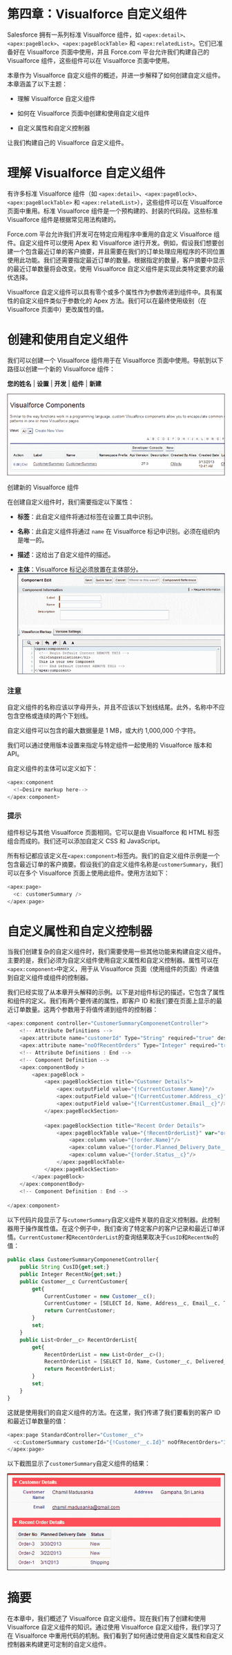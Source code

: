 # 第四章：Visualforce 自定义组件

Salesforce 拥有一系列标准 Visualforce 组件，如 `<apex:detail>`、`<apex:pageBlock>`、`<apex:pageBlockTable>` 和 `<apex:relatedList>`。它们已准备好在 Visualforce 页面中使用，并且 Force.com 平台允许我们构建自己的 Visualforce 组件，这些组件可以在 Visualforce 页面中使用。

本章作为 Visualforce 自定义组件的概述，并进一步解释了如何创建自定义组件。本章涵盖了以下主题：

+   理解 Visualforce 自定义组件

+   如何在 Visualforce 页面中创建和使用自定义组件

+   自定义属性和自定义控制器

让我们构建自己的 Visualforce 自定义组件。

# 理解 Visualforce 自定义组件

有许多标准 Visualforce 组件（如 `<apex:detail>`、`<apex:pageBlock>`、`<apex:pageBlockTable>` 和 `<apex:relatedList>`），这些组件可以在 Visualforce 页面中重用。标准 Visualforce 组件是一个预构建的、封装的代码段。这些标准 Visualforce 组件是根据常见用法构建的。

Force.com 平台允许我们开发可在特定应用程序中重用的自定义 Visualforce 组件。自定义组件可以使用 Apex 和 Visualforce 进行开发。例如，假设我们想要创建一个包含最近订单的客户摘要，并且需要在我们的订单处理应用程序的不同位置使用此功能。我们还需要指定最近订单的数量。根据指定的数量，客户摘要中显示的最近订单数量将会改变。使用 Visualforce 自定义组件是实现此类特定要求的最优选择。

Visualforce 自定义组件可以具有零个或多个属性作为参数传递到组件中。具有属性的自定义组件类似于参数化的 Apex 方法。我们可以在最终使用级别（在 Visualforce 页面中）更改属性的值。

# 创建和使用自定义组件

我们可以创建一个 Visualforce 组件用于在 Visualforce 页面中使用。导航到以下路径以创建一个新的 Visualforce 组件：

**您的姓名** | **设置** | **开发** | **组件** | **新建**

![创建和使用自定义组件](img/9818_04_01.jpg)

创建新的 Visualforce 组件

在创建自定义组件时，我们需要指定以下属性：

+   **标签**：此自定义组件将通过标签在设置工具中识别。

+   **名称**：此自定义组件将通过 `name` 在 Visualforce 标记中识别。必须在组织内是唯一的。

+   **描述**：这给出了自定义组件的描述。

+   **主体**：Visualforce 标记必须放置在主体部分。![创建和使用自定义组件](img/9818_04_02.jpg)

### 注意

自定义组件的名称应该以字母开头，并且不应该以下划线结尾。此外，名称中不应包含空格或连续的两个下划线。

自定义组件可以包含的最大数据量是 1 MB，或大约 1,000,000 个字符。

我们可以通过使用版本设置来指定与特定组件一起使用的 Visualforce 版本和 API。

自定义组件的主体可以定义如下：

```js
<apex:component 
  <!—Desire markup here-->
</apex:component>
```

### 提示

组件标记与其他 Visualforce 页面相同。它可以是由 Visualforce 和 HTML 标签组合而成的。我们还可以添加自定义 CSS 和 JavaScript。

所有标记都应该定义在`<apex:component>`标签内。我们的自定义组件示例是一个包含最近订单的客户摘要。假设我们的自定义组件名称是`customerSummary`，我们可以在多个 Visualforce 页面上使用此组件。使用方法如下：

```js
<apex:page>
  <c: customerSummary />
</apex:page>
```

# 自定义属性和自定义控制器

当我们创建复杂的自定义组件时，我们需要使用一些其他功能来构建自定义组件。主要的是，我们必须为自定义组件使用自定义属性和自定义控制器。属性可以在`<apex:component>`中定义，用于从 Visualforce 页面（使用组件的页面）传递值到自定义组件或组件的控制器。

我们已经实现了从本章开头解释的示例。以下是对组件标记的描述，它包含了属性和组件的定义。我们有两个要传递的属性，即客户 ID 和我们要在页面上显示的最近订单数量。这两个参数用于将值传递到组件的控制器：

```js
<apex:component controller="CustomerSummaryComponenetController">
    <!-- Attribute Definitions -->
    <apex:attribute name="customerId" Type="String" required="true" description="customer id" assignTo="{!CusID}"/>
    <apex:attribute name="noOfRecentOrders" Type="Integer" required="true" description="Number of recent orders" assignTo="{!RecentNo}"/>
    <!-- Attribute Definitions : End -->
    <!-- Component Definition -->
    <apex:componentBody >
        <apex:pageBlock >
            <apex:pageBlockSection title="Customer Details">
                <apex:outputField value="{!CurrentCustomer.Name}"/>
                <apex:outputField value="{!CurrentCustomer.Address__c}"/>
                <apex:outputField value="{!CurrentCustomer.Email__c}"/>
            </apex:pageBlockSection> 

            <apex:pageBlockSection title="Recent Order Details">
                <apex:pageBlockTable value="{!RecentOrderList}" var="order">
                    <apex:column value="{!order.Name}"/>
                    <apex:column value="{!order.Planned_Delivery_Date__c}"/>
                    <apex:column value="{!order.Status__c}"/>
                </apex:pageBlockTable>
            </apex:pageBlockSection>    
        </apex:pageBlock>
    </apex:componentBody>
    <!-- Component Definition : End -->

</apex:component>
```

以下代码片段显示了与`cutomerSummary`自定义组件关联的自定义控制器。此控制器用于操作属性值。在这个例子中，我们查询了特定客户的客户记录和最近订单详情。`CurrentCustomer`和`RecentOrderList`的查询结果取决于`CusID`和`RecentNo`的值：

```js
public class CustomerSummaryComponenetController{
    public String CusID{get;set;}
    public Integer RecentNo{get;set;}
    public Customer__c CurrentCustomer{
        get{
            CurrentCustomer = new Customer__c();
            CurrentCustomer = [SELECT Id, Name, Address__c, Email__c, Telephone__c FROM Customer__c WHERE Id =: CusID];
            return CurrentCustomer;
        }
        set;
    }      
    public List<Order__c> RecentOrderList{
        get{
            RecentOrderList = new List<Order__c>();
            RecentOrderList = [SELECT Id, Name, Customer__c, Delivered__c, Planned_Delivery_Date__c, Status__c FROM Order__c WHERE Customer__c =: CusID ORDER BY CreatedDate DESC LIMIT :RecentNo];
            return RecentOrderList;
        }
        set;        
    }
}
```

这就是使用我们的自定义组件的方法。在这里，我们传递了我们要看到的客户 ID 和最近订单数量的值：

```js
<apex:page StandardController="Customer__c">
  <c:CustomerSummary customerId="{!Customer__c.Id}" noOfRecentOrders="3"></c:CustomerSummary>
</apex:page>
```

以下截图显示了`customerSummary`自定义组件的结果：

![自定义属性和自定义控制器](img/9818_04_03.jpg)

# 摘要

在本章中，我们概述了 Visualforce 自定义组件。现在我们有了创建和使用 Visualforce 自定义组件的知识。通过使用 Visualforce 自定义组件，我们学习了在 Visualforce 中重用代码的机制。我们看到了如何通过使用自定义属性和自定义控制器来构建更可定制的自定义组件。
